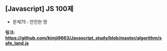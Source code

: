 ## [Javascript] JS 100제
- 문제75 : 안전한 땅

**링크: https://github.com/kimji9663/Javascript_study/blob/master/algorithm/safe_land.js**
